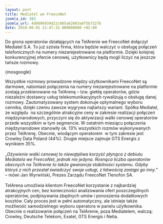 ```yaml
---
layout: post
title: Mediatel we FreecoNet
joomla_id: 383
joomla_url: 4d0096939d22c805a62603a8f5b7327b
date: 2010-06-01 12:47:32.000000000 +02:00
---
```

Do grona operator&oacute;w działających na TelArenie we FreecoNet dołączył Mediatel S.A. To już sz&oacute;sta firma, kt&oacute;ra będzie walczyć o obsługę połączeń telefonicznych na numery niezarejestrowane na platformie. Dzięki kolejnej konkurencyjnej ofercie cenowej, użytkownicy będą mogli liczyć na jeszcze tańsze rozmowy.<p>{mosgoogle}</p><p>Wszystkie rozmowy prowadzone między użytkownikami FreecoNet są darmowe, natomiast połączenia na numery niezarejestrowane na platformie zostają przekierowane na TelArenę &ndash; tzw. giełdę operator&oacute;w, gdzie niezależni dostawcy usług telekomunikacyjnych rywalizują o obsługę danej rozmowy. Zautomatyzowany system dokonuje optymalnego wyboru cennika, dzięki czemu zawsze wygrywa najtańszy wariant. Sp&oacute;łka Mediatel, ze względu&nbsp; na szczeg&oacute;lnie atrakcyjne ceny w zakresie realizacji połączeń międzynarodowych, przyczyni się do aktywizacji walki cenowej operator&oacute;w przede wszystkim w tym segmencie. W ostatnim miesiącu połączenia międzynarodowe stanowiły ok. 13% wszystkich rozm&oacute;w wykonywanych przez TelArenę. Obecnie, wiodącym operatorem&nbsp; w tym zakresie jest Crowley Data Poland (44%). Drugie miejsce zajmuje GTS Energis z wynikiem 35%.<br /><br />&bdquo;<em>Ożywienie walki cenowej to niewątpliwa korzyść płynąca z debiutu Mediatela we FreecoNet, jednak nie jedyna. Rosnąca liczba operator&oacute;w obecnych na TelArenie to także gwarancja stabilności systemu. Gdyby kt&oacute;ryś z nich przestał świadczyć swoje usługi, z łatwością zastąpi go inny.</em>&rdquo; &ndash; m&oacute;wi Jan Wyrwiński, Prezes Zarządu FreecoNet Tlenofon SA.<br /><br />TelArena umożliwia klientom FreecoNet korzystanie z najbardziej atrakcyjnych cen, bez konieczności analizowania ofert poszczeg&oacute;lnych operator&oacute;w, podpisywania zbędnych um&oacute;w i ponoszenia dodatkowych koszt&oacute;w. Cały proces jest w pełni automatyczny, ale istnieje także możliwość samodzielnego wyboru operatora w panelu użytkownika. Obecnie o realizowanie połączeń na TelArenie, poza Mediatelem, walczą: Crowley, Deutsche Telekom, Exatel, GTS Energis i Netia.</p>
